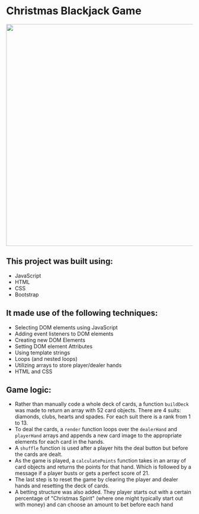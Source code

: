 # Christmas Blackjack Game
 <img width="600" src="images/screenshot.png">
 
 ## This project was built using:
 * JavaScript 
 * HTML 
 * CSS 
 * Bootstrap 
 
 ## It made use of the following techniques:
* Selecting DOM elements using JavaScript
* Adding event listeners to DOM elements
* Creating new DOM Elements
* Setting DOM element Attributes
* Using template strings
* Loops (and nested loops)
* Utilizing arrays to store player/dealer hands
* HTML and CSS

## Game logic: 
* Rather than manually code a whole deck of cards, a function `buildDeck` was made to return an array with 52 card objects. There are 4 suits: diamonds, clubs, hearts and spades. For each suit there is a rank from 1 to 13.
* To deal the cards, a `render` function loops over the `dealerHand` and `playerHand` arrays and appends a new card image to the appropriate elements for each card in the hands.
* A `shuffle` function is used after a player hits the deal button but before the cards are dealt.
* As the game is played, a `calculatePoints` function takes in an array of card objects and returns the points for that hand. Which is followed by a message if a player busts or gets a perfect score of 21. 
* The last step is to reset the game by clearing the player and dealer hands and resetting the deck of cards.
* A betting structure was also added. They player starts out with a certain percentage of "Christmas Spirit" (where one might typically start out with money) and can choose an amount to bet before each hand

